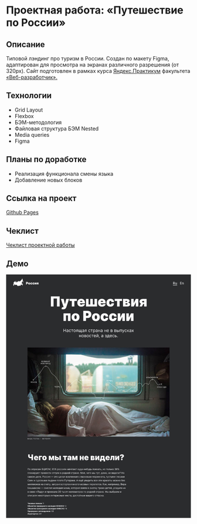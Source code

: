 # Проектная работа: «Путешествие по России»

## Описание

Типовой лэндинг про туризм в России. Создан по макету Figma, адаптирован для просмотра на экранах различного разрешения (от 320px). 
Сайт подготовлен в рамках курса [Яндекс.Практикум](https://practicum.yandex.ru/) факультета [«Веб-разработчик».](https://practicum.yandex.ru/web/)

## Технологии
* Grid Layout
* Flexbox
* БЭМ-методология
* Файловая структура БЭМ Nested
* Media queries
* Figma

## Планы по доработке
* Реализация функционала смены языка
* Добавление новых блоков

## Ссылка на проект
[Github Pages](https://mashafromrasha.github.io/russian-travel/)

## Чеклист
[Чеклист проектной работы](https://code.s3.yandex.net/web-developer/checklists-pdf/new-program/checklist-3.pdf)

## Демо
![demo](./images/demo.jpg)